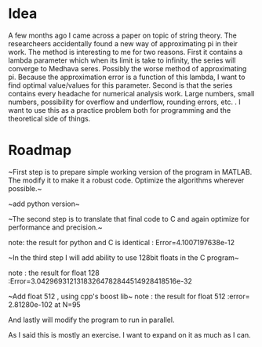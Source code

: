 # Idea
A few months ago I came across a paper on topic of string theory. The
researcheers accidentally found a new way of approximating pi in their work. The
method is interesting to me for two reasons. First it contains a lambda
parameter which when its limit is take to infinity, the series will converge to
Medhava seres. Possibly the worse method of approximating pi. Because the
approximation error is a function of this lambda, I want to find optimal
value/values for this parameter. Second is that the series contains every
headache for numerical analysis work. Large numbers, small numbers, possibility
for overflow and underflow, rounding errors, etc. . I want to use this as a
practice problem both for programming and the theoretical side of things.


# Roadmap
~First step is to prepare simple working version of the program in MATLAB. The
modify it to make it a robust code. Optimize the algorithms wherever possible.~

~add python version~

~The second step is to translate that final code to C and again optimize for
performance and precision.~

note: the result for python and C is identical : Error=4.1007197638e-12


~In the third step I will add ability to use 128bit floats in the C program~

note : the result for float 128 :Error=3.04296931213183264782844514928418516e-32

~Add float 512 , using cpp's boost lib~
note : the result for float 512 :error= 2.81280e-102 at N=95

And lastly will modify the program to run in parallel.

As I said this is mostly an exercise. I want to expand on it as much as I can.
